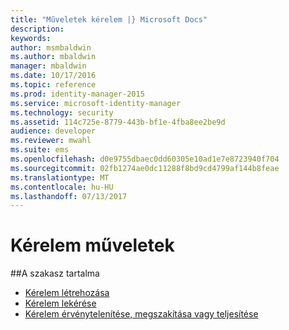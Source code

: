 ```yaml
---
title: "Műveletek kérelem |} Microsoft Docs"
description: 
keywords: 
author: msmbaldwin
ms.author: mbaldwin
manager: mbaldwin
ms.date: 10/17/2016
ms.topic: reference
ms.prod: identity-manager-2015
ms.service: microsoft-identity-manager
ms.technology: security
ms.assetid: 114c725e-8779-443b-bf1e-4fba8ee2be9d
audience: developer
ms.reviewer: mwahl
ms.suite: ems
ms.openlocfilehash: d0e9755dbaec0dd60305e10ad1e7e8723940f704
ms.sourcegitcommit: 02fb1274ae0dc11288f8bd9cd4799af144b8feae
ms.translationtype: MT
ms.contentlocale: hu-HU
ms.lasthandoff: 07/13/2017
---
```

# <a name="request-operations"></a>Kérelem műveletek

##<a name="in-this-section"></a>A szakasz tartalma

- [Kérelem létrehozása](create-request.md)
- [Kérelem lekérése](get-request.md)
- [Kérelem érvénytelenítése, megszakítása vagy teljesítése](cancel-abandon-complete-request.md)
